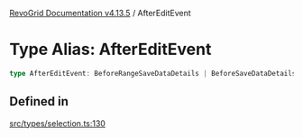 [RevoGrid Documentation v4.13.5](README.md) / AfterEditEvent

# Type Alias: AfterEditEvent

```ts
type AfterEditEvent: BeforeRangeSaveDataDetails | BeforeSaveDataDetails;
```

## Defined in

[src/types/selection.ts:130](https://github.com/revolist/revogrid/blob/f32590b4b251a55e7610f26e48cd67947bdd6441/src/types/selection.ts#L130)
